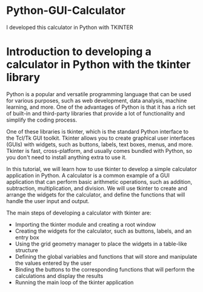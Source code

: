 # Python-GUI-Calculator
I developed this calculator in Python with TKINTER

# Introduction to developing a calculator in Python with the tkinter library

Python is a popular and versatile programming language that can be used for various purposes, such as web development, data analysis, machine learning, and more. One of the advantages of Python is that it has a rich set of built-in and third-party libraries that provide a lot of functionality and simplify the coding process.

One of these libraries is tkinter, which is the standard Python interface to the Tcl/Tk GUI toolkit. Tkinter allows you to create graphical user interfaces (GUIs) with widgets, such as buttons, labels, text boxes, menus, and more. Tkinter is fast, cross-platform, and usually comes bundled with Python, so you don't need to install anything extra to use it.

In this tutorial, we will learn how to use tkinter to develop a simple calculator application in Python. A calculator is a common example of a GUI application that can perform basic arithmetic operations, such as addition, subtraction, multiplication, and division. We will use tkinter to create and arrange the widgets for the calculator, and define the functions that will handle the user input and output.

The main steps of developing a calculator with tkinter are:

- Importing the tkinter module and creating a root window
- Creating the widgets for the calculator, such as buttons, labels, and an entry box
- Using the grid geometry manager to place the widgets in a table-like structure
- Defining the global variables and functions that will store and manipulate the values entered by the user
- Binding the buttons to the corresponding functions that will perform the calculations and display the results
- Running the main loop of the tkinter application
